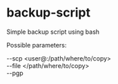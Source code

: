 # backup-script
Simple backup script using bash

Possible parameters:

--scp <user@:/path/where/to/copy><br>
--file </path/where/to/copy><br>
--pgp <pgpkey><br>

